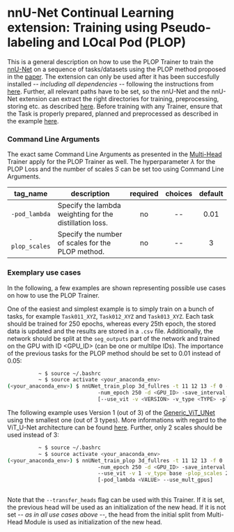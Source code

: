 # nnU-Net Continual Learning extension: Training using Pseudo-labeling and LOcal Pod (PLOP)

This is a general description on how to use the PLOP Trainer to train the [nnU-Net](https://github.com/MIC-DKFZ/nnUNet) on a sequence of tasks/datasets using the PLOP method proposed in the [paper](https://arxiv.org/pdf/2011.11390.pdf). The extension can only be used after it has been succesfully installed *-- including all dependencies --* following the instructions from [here](https://github.com/camgbus/Lifelong-nnUNet/blob/continual_learning/README.md#installation). Further, all relevant paths have to be set, so the nnU-Net and the nnU-Net extension can extract the right directories for training, preprocessing, storing etc. as described [here](https://github.com/MIC-DKFZ/nnUNet/blob/master/documentation/setting_up_paths.md). Before training with any Trainer, ensure that the Task is properly prepared, planned and preprocessed as described in the example [here](https://github.com/MIC-DKFZ/nnUNet/blob/master/documentation/training_example_Hippocampus.md).

### Command Line Arguments
The exact same Command Line Arguments as presented in the [Multi-Head](multihead_training.md) Trainer apply for the PLOP Trainer as well. The hyperparameter $\lambda$ for the PLOP Loss and the number of scales $S$ can be set too using Command Line Arguments.

| tag_name | description | required | choices | default | 
|:-:|-|:-:|:-:|:-:|
| `-pod_lambda` | Specify the lambda weighting for the distillation loss. | no | -- | 0.01 |
| `-plop_scales` | Specify the number of scales for the PLOP method. | no | -- | 3 |

### Exemplary use cases
In the following, a few examples are shown representing possible use cases on how to use the PLOP Trainer.

One of the easiest and simplest example is to simply train on a bunch of tasks, for example `Task011_XYZ`, `Task012_XYZ` and `Task013_XYZ`. Each task should be trained for 250 epochs, whereas every 25th epoch, the stored data is updated and the results are stored in a `.csv` file. Additionally, the network should be split at the `seg_outputs` part of the network and trained on the GPU with ID <GPU_ID> (can be one or multilpe IDs). The importance of the previous tasks for the PLOP method should be set to 0.01 instead of 0.05:
```bash
          ~ $ source ~/.bashrc
          ~ $ source activate <your_anaconda_env>
(<your_anaconda_env>) $ nnUNet_train_plop 3d_fullres -t 11 12 13 -f 0 -pod_lambda 0.01
                             -num_epoch 250 -d <GPU_ID> -save_interval 25 -s seg_outputs --store_csv
                             [--use_vit -v <VERSION> -v_type <TYPE> -plop_scales <SCALE>]
```

The following example uses Version 1 (out of 3) of the [Generic_ViT_UNet](https://github.com/camgbus/Lifelong-nnUNet/blob/continual_learning/nnunet_ext/network_architecture/generic_ViT_UNet.py#L14) using the smallest one (out of 3 types). More informations with regard to the ViT_U-Net architecture can be found [here](https://github.com/camgbus/Lifelong-nnUNet/blob/ViT_U-Net/documentation/ViT_U-Net.md). Further, only 2 scales should be used instead of 3:
```bash
          ~ $ source ~/.bashrc
          ~ $ source activate <your_anaconda_env>
(<your_anaconda_env>) $ nnUNet_train_plop 3d_fullres -t 11 12 13 -f 0
                             -num_epoch 250 -d <GPU_ID> -save_interval 25 -s seg_outputs --store_csv
                             --use_vit -v 1 -v_type base -plop_scales 2
                             [-pod_lambda <VALUE> --use_mult_gpus]
                             
```

Note that the `--transfer_heads` flag can be used with this Trainer. If it is set, the previous head will be used as an initialization of the new head. If it is not set *-- as in all use cases above --*, the head from the initial split from Multi-Head Module is used as initialization of the new head.
